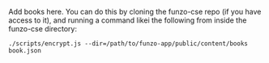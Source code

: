 Add books here. You can do this by cloning the funzo-cse repo (if you have access to it), and running a command likei the following from inside the funzo-cse directory:

`./scripts/encrypt.js --dir=/path/to/funzo-app/public/content/books book.json`
